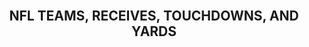 <br>
<h2><center> NFL TEAMS, RECEIVES, TOUCHDOWNS, AND YARDS</center></h2>
<br>
<html>
<head>
  <style>
     table {
      border-collapse: collapse;
      width: 100%;
      background-color: #f0f0f0;
      box-shadow: 4px 4px 8px rgba(0, 0, 0, 0.1), -4px -4px 8px rgba(255, 255, 255, 0.5);
      border-radius: 10px;
    }
    th, td {
      border: 1px solid #e0e0e0;
      padding: 8px;
      text-align: left;
    }
    th {
      background-color: #e0e0e0;
      font-weight: bold;
    }
    tbody tr:nth-child(even) {
      background-color: #f8f8f8;
    }
    tbody tr:hover {
      background-color: #e0e0e0;
    }

  </style>
</head>
<body>

  <div id="result"></div>

  <script>
    const url = 'https://americanfootballapi.p.rapidapi.com/api/american-football/search/brady';
    let favoriteTeams = []; // Array to store the user's favorite teams

    // Function to set a cookie with the provided name, value, and expiration days
    function setCookie(name, value, days) {
      const expires = new Date();
      expires.setTime(expires.getTime() + (days * 24 * 60 * 60 * 1000));
      document.cookie = `${name}=${value};expires=${expires.toUTCString()};path=/`;
    }

    // Function to get the value of a cookie by name
    function getCookie(name) {
      const cookies = document.cookie.split(';');
      for (let i = 0; i < cookies.length; i++) {
        const cookie = cookies[i].trim();
        if (cookie.startsWith(`${name}=`)) {
          return cookie.substring(name.length + 1);
        }
      }
      return '';
    }
"laepngmr"

    // Function to handle checkbox change
    function handleCheckboxChange(checkbox, teamName) {
      if (checkbox.checked) {
        // Add the team to the favorites array
        favoriteTeams.push(teamName);
      } else {
        // Remove the team from the favorites array
        const index = favoriteTeams.indexOf(teamName);
        if (index !== -1) {
          favoriteTeams.splice(index, 1);
        }
      }
      console.log(favoriteTeams); // You can perform further actions with the favoriteTeams array

      // Store the favoriteTeams array in a cookie
      setCookie('favoriteTeams', JSON.stringify(favoriteTeams), 30);
    }

    // Function to initialize the checkbox states based on the stored favoriteTeams cookie
    function initializeCheckboxStates() {
      const favoriteTeamsCookie = getCookie('favoriteTeams');
      if (favoriteTeamsCookie) {
        favoriteTeams = JSON.parse(favoriteTeamsCookie);

        // Iterate over each checkbox and set the checked state based on the favoriteTeams array
        const checkboxes = document.querySelectorAll('input[type="checkbox"]');
        checkboxes.forEach(checkbox => {
          const teamName = checkbox.getAttribute('data-team-name');
          checkbox.checked = favoriteTeams.includes(teamName);
        });
      }
    }

    // Fetch data from the API and build the table
    fetch(url, {
      method: 'GET',
      headers: {
        'X-RapidAPI-Key': 'fdcfde47b5msh587d8d1cc3ff1dap13f3e3jsnb4f74da50f3e',
        'X-RapidAPI-Host': 'nfl-team-stats.p.rapidapi.com'
      }
    })
      .then(response => response.json())
      .then(data => {
        const table = document.createElement('table');

        // Create table header
        const thead = document.createElement('thead');
        const headerRow = document.createElement('tr');
        const headers = ['Favorites', 'Team', 'Receives', 'Touchdowns', 'Yards'];

        headers.forEach(headerText => {
          const th = document.createElement('th');
          th.appendChild(document.createTextNode(headerText));
          headerRow.appendChild(th);
        });

        thead.appendChild(headerRow);
        table.appendChild(thead);

        // Create table body
        const tbody = document.createElement('tbody');
        data._embedded.teamReceivingStatsList.forEach(team => {
          const row = document.createElement('tr');

          // Create checkbox cell
          const checkboxCell = document.createElement('td');
          const checkbox = document.createElement('input');
          checkbox.type = 'checkbox';
          checkbox.setAttribute('data-team-name', team.name);
          checkbox.addEventListener('change', () => handleCheckboxChange(checkbox, team.name));
          checkboxCell.appendChild(checkbox);
          row.appendChild(checkboxCell);

          const columns = [team.name, team.receives, team.touchdowns, team.yards];

          columns.forEach(columnText => {
            const td = document.createElement('td');
            td.appendChild(document.createTextNode(columnText));
            row.appendChild(td);
          });

          tbody.appendChild(row);
        });

        table.appendChild(tbody);

        // Display the table
        document.getElementById('result').appendChild(table);

        // Initialize checkbox states based on the stored favoriteTeams cookie
        initializeCheckboxStates();
      })
      .catch(error => {
        console.error(error);
      });
  </script>
</body>
</html>


